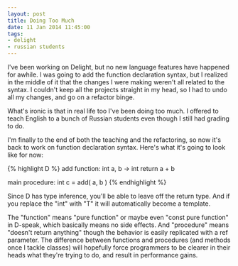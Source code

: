 ```yaml
---
layout: post
title: Doing Too Much
date: 11 Jan 2014 11:45:00
tags:
- delight
- russian students
---
```


I've been working on Delight, but no new language features have happened for awhile. I was going to add the function declaration syntax, but I realized in the middle of it that the changes I were making weren't all related to the syntax. I couldn't keep all the projects straight in my head, so I had to undo all my changes, and go on a refactor binge.

What's ironic is that in real life too I've been doing too much. I offered to teach English to a bunch of Russian students even though I still had grading to do.

I'm finally to the end of both the teaching and the refactoring, so now it's back to work on function declaration syntax. Here's what it's going to look like for now:

{% highlight D %}
add function: int a, b -> int
	return a + b

main procedure:
	int c = add( a, b )
{% endhighlight %}

Since D has type inference, you'll be able to leave off the return type. And if you replace the "int" with "T" it will automatically become a template.

The "function" means "pure function" or maybe even "const pure function" in D-speak, which basically means no side effects. And "procedure" means "doesn't return anything" though the behavior is easily replicated with a ref parameter. The difference between functions and procedures (and methods once I tackle classes) will hopefully force programmers to be clearer in their heads what they're trying to do, and result in performance gains.
